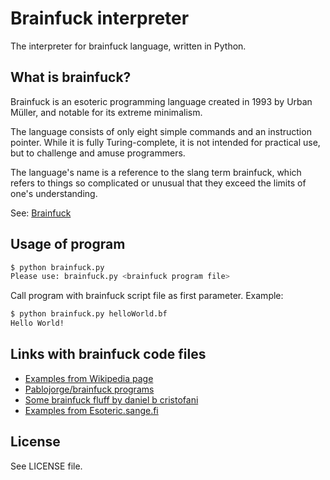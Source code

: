 # Brainfuck interpreter

The interpreter for brainfuck language, written in Python.

## What is brainfuck?

Brainfuck is an esoteric programming language created in 1993 by Urban Müller, and notable for its extreme minimalism.

The language consists of only eight simple commands and an instruction pointer. While it is fully Turing-complete, it is not intended for practical use, but to challenge and amuse programmers.

The language's name is a reference to the slang term brainfuck, which refers to things so complicated or unusual that they exceed the limits of one's understanding.

See: [Brainfuck](https://en.wikipedia.org/wiki/Brainfuck)

## Usage of program

```bash
$ python brainfuck.py
Please use: brainfuck.py <brainfuck program file>
```

Call program with brainfuck script file as first parameter. Example:

```bash
$ python brainfuck.py helloWorld.bf
Hello World!
```

## Links with brainfuck code files

* [Examples from Wikipedia page](https://en.wikipedia.org/wiki/Brainfuck#Examples)
* [Pablojorge/brainfuck programs](https://github.com/pablojorge/brainfuck/tree/master/programs)
* [Some brainfuck fluff by daniel b cristofani](http://www.hevanet.com/cristofd/brainfuck/)
* [Examples from Esoteric.sange.fi](http://esoteric.sange.fi/brainfuck/bf-source/prog/)

## License

See LICENSE file.
